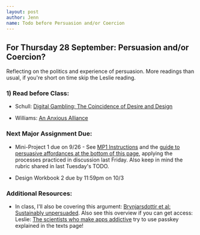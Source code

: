 ```yaml
---
layout: post
author: Jenn
name: Todo before Persuasion and/or Coercion
---
```

## For Thursday 28 September: Persuasion and/or Coercion?

Reflecting on the politics and experience of persuasion. More readings than usual, if you're short on time skip the Leslie reading.

### 1) Read before Class:


-   Schull: [Digital Gambling: The Coincidence of Desire and Design](https://journals-sagepub-com.proxy.library.cornell.edu/doi/pdf/10.1177/0002716204270435)

-   Williams: [An Anxious Alliance](http://dx.doi.org/10.7146/aahcc.v1i1.21146)

### Next Major Assignment Due:

-   Mini-Project 1 due on 9/26 - See [MP1 Instructions](https://courses.infosci.cornell.edu/info4240/2021fa/mp1)  and the [guide to persuasive affordances at the bottom of this page](https://courses.infosci.cornell.edu/info4240/2021fa/2021/09/14/Thursday-TODO.html), applying the processes practiced in discussion last Friday. Also keep in mind the rubric shared in last Tuesday's TODO.

-   Design Workbook 2 due by 11:59pm on 10/3

### Additional Resources:
-   In class, I'll also be covering this argument: [Brynjarsdottir et al: Sustainably unpersuaded](http://dx.doi.org/10.1145/2207676.2208539). Also see this overview if you can get access: Leslie: [The scientists who make apps addictive](https://www.1843magazine.com/features/the-scientists-who-make-apps-addictive) try to use passkey explained in the texts page!
